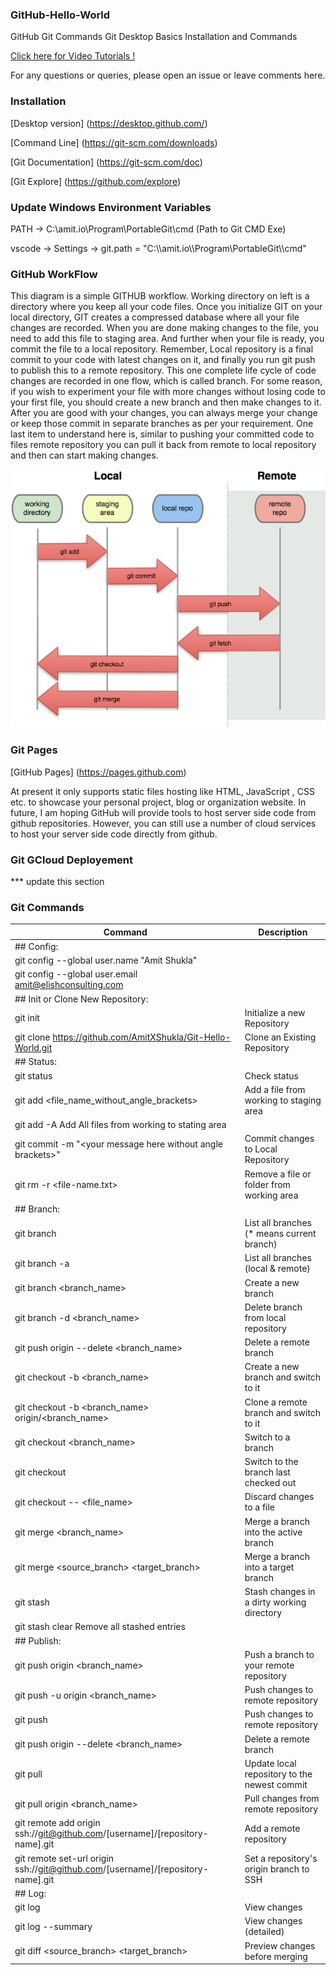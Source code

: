﻿### GitHub-Hello-World
GitHub Git Commands Git Desktop Basics Installation and Commands

[Click here for Video Tutorials !](https://www.youtube.com/watch?v=HUkgfgJlLoM&list=PLp0TENYyY8lFMOKZ9CSWto-BizmCyokib)

For any questions or queries, please open an issue or leave comments here.

### Installation
[Desktop version] (https://desktop.github.com/)

[Command Line] (https://git-scm.com/downloads)

[Git Documentation] (https://git-scm.com/doc)

[Git Explore] (https://github.com/explore)


### Update Windows Environment Variables
PATH -> C:\amit.io\Program\PortableGit\cmd (Path to Git CMD Exe) 

vscode -> Settings -> git.path = "C:\\\amit.io\\\Program\\PortableGit\\\cmd"


### GitHub WorkFlow
This diagram is a simple GITHUB workflow. Working directory on left is a directory where you keep all your code files. 
Once you initialize GIT on your local directory, GIT creates a compressed database where all your file changes are recorded. When you are done making changes to the file, you need to add this file to staging area. And further when your file is ready, you commit the file to a local repository. 
Remember, Local repository is a final commit to your code with latest changes on it, and finally you run git push to publish this to a remote repository. 
This one complete life cycle of code changes are recorded in one flow, which is called branch. 
For some reason, if you wish to experiment your file with more changes without losing code to your first file, you should create a new branch and then make changes to it.
After you are good with your changes, you can always merge your change or keep those commit in separate branches as per your requirement. 
One last item to understand here is, similar to pushing your committed code to files remote repository you can pull it back from remote to local repository and then can start making changes. 

![Alt text](GitHub_workflow.png?raw=true "GitHub WorkFlow")

### Git Pages
[GitHub Pages] (https://pages.github.com)

At present it only supports static files hosting like HTML, JavaScript , CSS etc. to showcase your personal project, blog or organization website.
In future, I am hoping GitHub will provide tools to host server side code from github repositories.
However, you can still use a number of cloud services to host your server side code directly from github.

### Git GCloud Deployement
*** update this section

### Git Commands

| Command | Description |
| --- | --- |
| ## Config: | |
| git config --global user.name "Amit Shukla" | |
| git config --global user.email amit@elishconsulting.com | |
| ## Init or Clone New Repository: | |
| git init | Initialize a new Repository |
| git clone https://github.com/AmitXShukla/Git-Hello-World.git | Clone an Existing Repository |
| ## Status: | |
| git status	| Check status |
| git add <file_name_without_angle_brackets> | Add a file from working to staging area |
| git add -A	Add All files from working to stating area |
| git commit -m \"\<your message here without angle brackets\>\" | Commit changes to Local Repository |
| git rm -r <file-name.txt> | Remove a file or folder from working area |
| ## Branch: | |
| git branch |	List all branches (* means current branch) |
| git branch -a |	List all branches (local & remote) |
| git branch <branch_name> |	Create a new branch |
| git branch -d <branch_name> |	Delete branch from local repository |
| git push origin --delete <branch_name> |	Delete a remote branch |
| git checkout -b <branch_name> |	Create a new branch and switch to it |
| git checkout -b <branch_name> origin/<branch_name> |	Clone a remote branch and switch to it |
| git checkout <branch_name> |	Switch to a branch |
| git checkout |	Switch to the branch last checked out |
| git checkout -- <file_name> |	Discard changes to a file |
| git merge <branch_name> |	Merge a branch into the active branch |
| git merge <source_branch> <target_branch> |	Merge a branch into a target branch |
| git stash |	Stash changes in a dirty working directory |
| git stash clear	Remove all stashed entries |
| ## Publish: | |
| git push origin <branch_name> |	Push a branch to your remote repository |
| git push -u origin <branch_name> |	Push changes to remote repository |
| git push |	Push changes to remote repository |
| git push origin --delete <branch_name> |	Delete a remote branch |
| git pull |	Update local repository to the newest commit |
| git pull origin <branch_name> |	Pull changes from remote repository |
| git remote add origin ssh://git@github.com/[username]/[repository-name].git |	Add a remote repository |
| git remote set-url origin ssh://git@github.com/[username]/[repository-name].git |	Set a repository's origin branch to SSH |
| ## Log: | |
| git log |	View changes |
| git log --summary |	View changes (detailed) |
| git diff <source_branch> <target_branch> |	Preview changes before merging |
